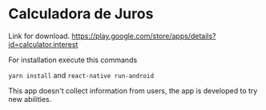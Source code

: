 # Calculadora de Juros

Link for download. 
https://play.google.com/store/apps/details?id=calculator.interest

For installation execute this commands

`yarn install` and `react-native run-android`


This app doesn't collect information from users, the app is developed to try new abilities.
